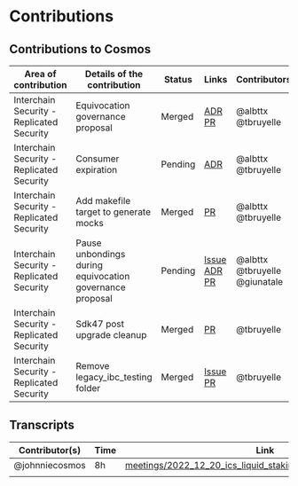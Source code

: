 # Contributions

## Contributions to Cosmos

| Area of contribution                      | Details of the contribution                              | Status  | Links                                                                                                                                                                                        | Contributors                  |
| ----------------------------------------- | -------------------------------------------------------- | ------- | -------------------------------------------------------------------------------------------------------------------------------------------------------------------------------------------- | ----------------------------- |
| Interchain Security - Replicated Security | Equivocation governance proposal                         | Merged  | [ADR](https://github.com/cosmos/interchain-security/pull/711) [PR](https://github.com/cosmos/interchain-security/pull/703)                                                                   | @albttx @tbruyelle            |
| Interchain Security - Replicated Security | Consumer expiration                                      | Pending | [ADR](https://github.com/cosmos/interchain-security/pull/712)                                                                                                                                | @albttx @tbruyelle            |
| Interchain Security - Replicated Security | Add makefile target to generate mocks                    | Merged  | [PR](https://github.com/cosmos/interchain-security/pull/769)                                                                                                                                 | @albttx @tbruyelle            |
| Interchain Security - Replicated Security | Pause unbondings during equivocation governance proposal | Pending | [Issue](https://github.com/cosmos/interchain-security/issues/747) [ADR](https://github.com/cosmos/interchain-security/pull/964) [PR](https://github.com/cosmos/interchain-security/pull/791) | @albttx @tbruyelle @giunatale |
| Interchain Security - Replicated Security | Sdk47 post upgrade cleanup | Merged | [PR](https://github.com/cosmos/interchain-security/pull/970) | @tbruyelle |
| Interchain Security - Replicated Security | Remove legacy_ibc_testing folder | Merged | [Issue](https://github.com/cosmos/interchain-security/issues/1008) [PR](https://github.com/cosmos/interchain-security/pull/1185) | @tbruyelle |

## Transcripts


| Contributor(s) | Time | Link                                                                                                                              |
| -------------- | ---- | --------------------------------------------------------------------------------------------------------------------------------- |
| @johnniecosmos | 8h   | [meetings/2022_12_20_ics_liquid_staking_and_smart_contracts.md](../meetings/2022_12_20_ics_liquid_staking_and_smart_contracts.md) |
|                |      |                                                                                                                                   |

